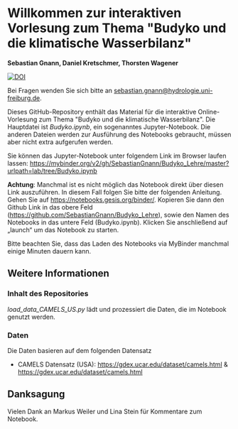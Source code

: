 # Willkommen zur interaktiven Vorlesung zum Thema "Budyko und die klimatische Wasserbilanz"

**Sebastian Gnann, Daniel Kretschmer, Thorsten Wagener**

[![DOI](https://zenodo.org/badge/657101157.svg)](https://zenodo.org/doi/10.5281/zenodo.10809061)

Bei Fragen wenden Sie sich bitte an sebastian.gnann@hydrologie.uni-freiburg.de.

Dieses GitHub-Repository enthält das Material für die interaktive Online-Vorlesung zum Thema "Budyko und die klimatische Wasserbilanz". 
Die Hauptdatei ist *Budyko.ipynb*, ein sogenanntes Jupyter-Notebook. Die anderen Dateien werden zur Ausführung des Notebooks gebraucht, müssen aber nicht extra aufgerufen werden.

Sie können das Jupyter-Notebook unter folgendem Link im Browser laufen lassen: https://mybinder.org/v2/gh/SebastianGnann/Budyko_Lehre/master?urlpath=lab/tree/Budyko.ipynb

**Achtung**: Manchmal ist es nicht möglich das Notebook direkt über diesen Link auszuführen. In diesem Fall folgen Sie bitte der folgenden Anleitung.
Gehen Sie auf https://notebooks.gesis.org/binder/. Kopieren Sie dann den Github Link in das obere Feld (https://github.com/SebastianGnann/Budyko_Lehre), sowie den Namen des Notebooks in das untere Feld (Budyko.ipynb). Klicken Sie anschließend auf „launch“ um das Notebook zu starten. 

Bitte beachten Sie, dass das Laden des Notebooks via MyBinder manchmal einige Minuten dauern kann.

## Weitere Informationen

### Inhalt des Repositories
*load_data_CAMELS_US.py* lädt und prozessiert die Daten, die im Notebook genutzt werden.

### Daten
Die Daten basieren auf dem folgenden Datensatz
- CAMELS Datensatz (USA): https://gdex.ucar.edu/dataset/camels.html & https://gdex.ucar.edu/dataset/camels.html

## Danksagung
Vielen Dank an Markus Weiler und Lina Stein für Kommentare zum Notebook.

